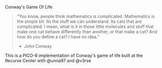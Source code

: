 Conway's Game Of Life

> “You know, people think mathematics is complicated. Mathematics is the simple bit. Its the stuff we can understand. Its cats that are complicated. I mean, what is it in those little molecules and stuff that make one cat behave differently than another, or that make a cat? And how do you define a cat? I have no idea.”
>
> - John Conway

This is a PICO-8 implementation of Conway's game of life built at the Recurse Center with @unna97 and @v3rse
